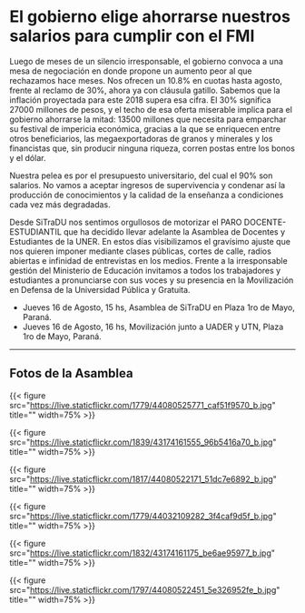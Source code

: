 # El gobierno elige ahorrarse nuestros salarios para cumplir con el FMI


Luego de meses de un silencio irresponsable, el gobierno convoca a una mesa de
negociación en donde propone un aumento peor al que rechazamos hace meses. Nos
ofrecen un 10.8% en cuotas hasta agosto, frente al reclamo de 30%, ahora ya con
cláusula gatillo. Sabemos que la inflación proyectada para este 2018 supera esa
cifra. El 30% significa 27000 millones de pesos, y el techo de esa oferta
miserable implica para el gobierno ahorrarse la mitad: 13500 millones que
necesita para emparchar su festival de impericia económica, gracias a la que se
enriquecen entre otros beneficiarios, las megaexportadoras de granos y minerales
y los financistas que, sin producir ninguna riqueza, corren postas entre los
bonos y el dólar.

Nuestra pelea es por el presupuesto universitario, del cual el 90% son salarios.
No vamos a aceptar ingresos de supervivencia y condenar así la producción de
conocimientos y la calidad de la enseñanza a condiciones cada vez más
degradadas.

Desde SiTraDU nos sentimos orgullosos de motorizar el PARO DOCENTE-ESTUDIANTIL
que ha decidido llevar adelante la Asamblea de Docentes y Estudiantes de la
UNER. En estos días visibilizamos el gravísimo ajuste que nos quieren imponer
mediante clases públicas, cortes de calle, radios abiertas e infinidad de
entrevistas en los medios. Frente a la irresponsable gestión del Ministerio de
Educación invitamos a todos los trabajadores y estudiantes a pronunciarse con
sus voces y su presencia en la Movilización en Defensa de la Universidad Pública
y Gratuita.

* Jueves 16 de Agosto, 15 hs, Asamblea de SiTraDU en Plaza 1ro de Mayo, Paraná.
* Jueves 16 de Agosto, 16 hs, Movilización junto a UADER y UTN, Plaza 1ro de Mayo, Paraná.

---

## Fotos de la Asamblea

{{< figure src="https://live.staticflickr.com/1779/44080525771_caf51f9570_b.jpg" title="" width=75% >}}

{{< figure src="https://live.staticflickr.com/1839/43174161555_96b5416a70_b.jpg" title="" width=75% >}}

{{< figure src="https://live.staticflickr.com/1817/44080522171_51dc7e6892_b.jpg" title="" width=75% >}}

{{< figure src="https://live.staticflickr.com/1779/44032109282_3f4caf9d5f_b.jpg" title="" width=75% >}}

{{< figure src="https://live.staticflickr.com/1832/43174161175_be6ae95977_b.jpg" title="" width=75% >}}

{{< figure src="https://live.staticflickr.com/1797/44080522451_5e326952fe_b.jpg" title="" width=75% >}}









